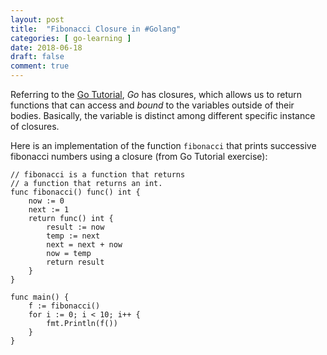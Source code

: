 ```yaml
---
layout: post
title:  "Fibonacci Closure in #Golang"
categories: [ go-learning ]
date: 2018-06-18
draft: false
comment: true
---
```


Referring to the [Go Tutorial](https://tour.golang.org/moretypes/25), *Go* has closures, which allows us to return functions that can access and *bound* to the variables outside of their bodies. Basically, the variable is distinct among different specific instance of closures.

Here is an implementation of the function `fibonacci` that prints successive fibonacci numbers using a closure (from Go Tutorial exercise):

```text
// fibonacci is a function that returns
// a function that returns an int.
func fibonacci() func() int {
    now := 0
    next := 1
    return func() int {
        result := now
        temp := next
        next = next + now
        now = temp
        return result
    }
}

func main() {
    f := fibonacci()
    for i := 0; i < 10; i++ {
        fmt.Println(f())
    }
}
```
